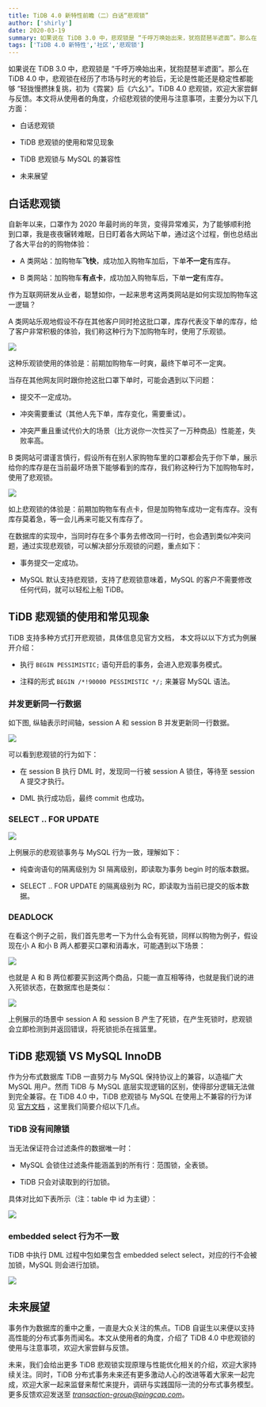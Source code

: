 ```yaml
---
title: TiDB 4.0 新特性前瞻（二）白话“悲观锁”
author: ['shirly']
date: 2020-03-19
summary: 如果说在 TiDB 3.0 中，悲观锁是 “千呼万唤始出来，犹抱琵琶半遮面”。那么在 TiDB 4.0 中，悲观锁在经历了市场与时光的考验后，无论是性能还是稳定性都能够 “轻拢慢撚抹复挑，初为《霓裳》后《六幺》”。
tags: ['TiDB 4.0 新特性','社区','悲观锁']
---
```

如果说在 TiDB 3.0 中，悲观锁是 “千呼万唤始出来，犹抱琵琶半遮面”。那么在 TiDB 4.0 中，悲观锁在经历了市场与时光的考验后，无论是性能还是稳定性都能够 “轻拢慢撚抹复挑，初为《霓裳》后《六幺》”。TiDB 4.0 悲观锁，欢迎大家尝鲜与反馈。本文将从使用者的角度，介绍悲观锁的使用与注意事项，主要分为以下几方面：

* 白话悲观锁

* TiDB 悲观锁的使用和常见现象

* TiDB 悲观锁与 MySQL 的兼容性

* 未来展望

## 白话悲观锁

自新年以来，口罩作为 2020 年最时尚的年货，变得异常难买，为了能够顺利抢到口罩，我是夜夜辗转难眠，日日盯着各大网站下单，通过这个过程，倒也总结出了各大平台的的购物体验：

* A 类网站：加购物车**飞快**，成功加入购物车加后，下单**不一定**有库存。

* B 类网站：加购物车**有点卡**，成功加入购物车后，下单**一定**有库存。 

作为互联网研发从业者，聪慧如你，一起来思考这两类网站是如何实现加购物车这一逻辑？

A 类网站乐观地假设不存在其他客户同时抢这批口罩，库存代表没下单的库存，给了客户非常积极的体验，我们称这种行为下加购物车时，使用了乐观锁。

![](media/tidb-4.0-pessimistic-lock/1-optimistic-lock.png)

这种乐观锁使用的体验是：前期加购物车一时爽，最终下单可不一定爽。

当存在其他网友同时跟你抢这批口罩下单时，可能会遇到以下问题：

* 提交不一定成功。

* 冲突需要重试（其他人先下单，库存变化，需要重试）。

* 冲突严重且重试代价大的场景（比方说你一次性买了一万种商品）性能差，失败率高。

B 类网站可谓谨言慎行，假设所有在别人家购物车里的口罩都会先于你下单，展示给你的库存是在当前最坏场景下能够看到的库存，我们称这种行为下加购物车时，使用了悲观锁。

![](media/tidb-4.0-pessimistic-lock/2-pessimistic-lock.png)

如上悲观锁的体验是：前期加购物车有点卡，但是加购物车成功一定有库存。没有库存莫着急，等一会儿再来可能又有库存了。

在数据库的实现中，当同时存在多个事务去修改同一行时，也会遇到类似冲突问题，通过实现悲观锁，可以解决部分乐观锁的问题，重点如下：

* 事务提交一定成功。

* MySQL 默认支持悲观锁，支持了悲观锁意味着，MySQL 的客户不需要修改任何代码，就可以轻松上船 TiDB。

## TiDB 悲观锁的使用和常见现象

TiDB 支持多种方式打开悲观锁，具体信息见官方文档， 本文将以以下方式为例展开介绍：

* 执行 `BEGIN PESSIMISTIC;` 语句开启的事务，会进入悲观事务模式。

* 注释的形式 `BEGIN /*!90000 PESSIMISTIC */;` 来兼容 MySQL 语法。

### 并发更新同一行数据

如下图, 纵轴表示时间轴，session A 和 session B  并发更新同一行数据。

![](media/tidb-4.0-pessimistic-lock/3-concurrent-update.png)

可以看到悲观锁的行为如下：

* 在 session B  执行 DML 时，发现同一行被 session A 锁住，等待至 session A 提交才执行。

* DML 执行成功后，最终 commit 也成功。

### SELECT ..  FOR UPDATE

![](media/tidb-4.0-pessimistic-lock/4-select.png)

上例展示的悲观锁事务与 MySQL 行为一致，理解如下：

* 纯查询语句的隔离级别为 SI 隔离级别，即读取为事务 begin 时的版本数据。

* SELECT .. FOR UPDATE 的隔离级别为 RC，即读取为当前已提交的版本数据。

### DEADLOCK

在看这个例子之前，我们首先思考一下为什么会有死锁，同样以购物为例子，假设现在小 A 和小 B 两人都要买口罩和消毒水，可能遇到以下场景：

![](media/tidb-4.0-pessimistic-lock/5-deadlock-scenario.png)

也就是 A 和 B 两位都要买到这两个商品，只能一直互相等待，也就是我们说的进入死锁状态，在数据库也是类似：

![](media/tidb-4.0-pessimistic-lock/6-deadlock.png)

上例展示的场景中 session A 和 session B 产生了死锁，在产生死锁时，悲观锁会立即检测到并返回错误，将死锁扼杀在摇篮里。

## TiDB 悲观锁 VS MySQL InnoDB

作为分布式数据库 TiDB 一直努力与 MySQL 保持协议上的兼容，以造福广大 MySQL 用户。然而 TiDB 与 MySQL 底层实现逻辑的区别，使得部分逻辑无法做到完全兼容。在 TiDB 4.0 中，TiDB 悲观锁与 MySQL 在使用上不兼容的行为详见 [官方文档](https://pingcap.com/docs-cn/dev/reference/transactions/transaction-pessimistic/#%E5%92%8C-mysql-innodb-%E7%9A%84%E5%B7%AE%E5%BC%82) ，这里我们简要介绍以下几点。

### TiDB 没有间隙锁

当无法保证符合过滤条件的数据唯一时：

* MySQL 会锁住过滤条件能涵盖到的所有行：范围锁，全表锁。

* TiDB 只会对读取到的行加锁。

具体对比如下表所示（注：table 中 id 为主键）：

![](media/tidb-4.0-pessimistic-lock/7-clearance-lock.png)

### embedded select 行为不一致

TiDB 中执行 DML  过程中包如果包含 embedded select select，对应的行不会被加锁，MySQL 则会进行加锁。

![](media/tidb-4.0-pessimistic-lock/8-embedded-select.png)

## 未来展望

事务作为数据库的重中之重，一直是大众关注的焦点。TiDB 自诞生以来便以支持高性能的分布式事务而闻名。本文从使用者的角度，介绍了 TiDB 4.0 中悲观锁的使用与注意事项，欢迎大家尝鲜与反馈。

未来，我们会给出更多 TiDB 悲观锁实现原理与性能优化相关的介绍，欢迎大家持续关注。同时，TiDB 分布式事务未来还有更多激动人心的改进等着大家来一起完成，欢迎大家一起来监督来帮忙来提升，调研与实践国际一流的分布式事务模型。更多反馈欢迎发送至 *transaction-group@pingcap.com*。